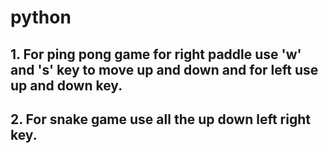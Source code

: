 # python
## 1. For ping pong game for right paddle use 'w' and 's' key to move up and down and for left use up and down key.
## 2. For snake game use all the up down left right key.
